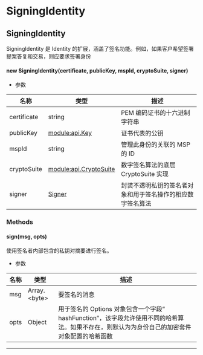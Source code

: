 # SigningIdentity

## SigningIdentity

SigningIdentity 是 Identity 的扩展，涵盖了签名功能。例如，如果客户希望签署提案答复和交易，则应要求签署身份

#### new SigningIdentity(certificate, publicKey, mspId, cryptoSuite, signer)

- 参数

| 名称        | 类型                                                                                                            | 描述                                                       |
| ----------- | --------------------------------------------------------------------------------------------------------------- | ---------------------------------------------------------- |
| certificate | string                                                                                                          | PEM 编码证书的十六进制字符串                               |
| publicKey   | [module:api.Key](https://hyperledger.github.io/fabric-sdk-node/release-1.4/module-api.Key.html)                 | 证书代表的公钥                                             |
| mspId       | string                                                                                                          | 管理此身份的关联的 MSP 的 ID                               |
| cryptoSuite | [module:api.CryptoSuite](https://hyperledger.github.io/fabric-sdk-node/release-1.4/module-api.CryptoSuite.html) | 数字签名算法的底层 CryptoSuite 实现                        |
| signer      | [Signer](https://hyperledger.github.io/fabric-sdk-node/release-1.4/Signer.html)                                 | 封装不透明私钥的签名者对象和用于签名操作的相应数字签名算法 |

### Methods

#### sign(msg, opts)

使用签名者内部包含的私钥对摘要进行签名。

- 参数

| 名称 | 类型               | 描述                                                                                                                                         |
| ---- | ------------------ | -------------------------------------------------------------------------------------------------------------------------------------------- |
| msg  | Array.&lt;byte&gt; | 要签名的消息                                                                                                                                 |
| opts | Object             | 用于签名的 Options 对象包含一个字段“ hashFunction”，该字段允许使用不同的哈希算法。如果不存在，则默认为为身份自己的加密套件对象配置的哈希函数 |

---
